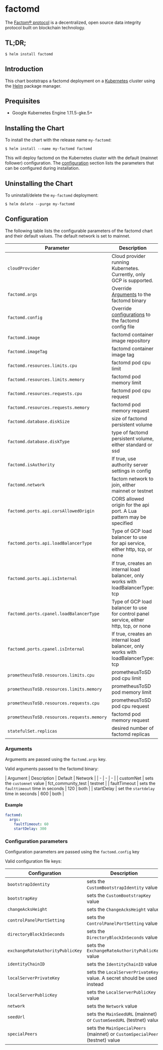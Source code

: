 # factomd

The [Factom® protocol](https://www.factomprotocol.org/) is a decentralized, open source data integrity protocol built on blockchain technology.

## TL;DR;

```console
$ helm install factomd
```

## Introduction

This chart bootstraps a factomd deployment on a [Kubernetes](https://kubernetes.io) cluster using the [Helm](https://helm.sh) package manager.

## Prequisites

- Google Kubernetes Engine 1.11.5-gke.5+

## Installing the Chart

To install the chart with the release name `my-factomd`:

```console
$ helm install --name my-factomd factomd
```

This will deploy factomd on the Kubernetes cluster with the default (mainnet follower) configuration. The [configuration](#configuration) section lists the parameters that can be configured during installation.

## Uninstalling the Chart

To uninstall/delete the `my-factomd` deployment:

```console
$ helm delete --purge my-factomd
```

## Configuration

The following table lists the configurable parameters of the factomd chart and their default values. The default network is set to mainnet.

| Parameter | Description | Default                                                                                                                                                                                                                                                                                                                                                                                                                                  |
| - | - | - |
| `cloudProvider` | Cloud provider running Kubernetes. Currently, only GCP is supported.                                                         | `gcp`                                                                                                                                                                                                                                                                                                                                                                                                                                    |
| `factomd.args`                               | Override [Arguments](#arguments) to the factomd binary                                                                       | `{}`                                                                                                                                                                                                                                                                                                                                                                                                                                     |
| `factomd.config`                             | Override [configurations](#configurations) to the factomd config file                                                        | `{}`                                                                                                                                                                                                                                                                                                                                                                                                                                     |
| `factomd.image`                              | factomd container image repository                                                                                           | `bedrocksolutions/factomd`                                                                                                                                                                                                                                                                                                                                                                                                               |
| `factomd.imageTag`                           | factomd container image tag                                                                                                  | `0.1.0`                                                                                                                                                                                                                                                                                                                                                                                                                                 |
| `factomd.resources.limits.cpu`               | factomd pod cpu limit                                                                                                        | `1000m`                                                                                                                                                                                                                                                                                                                                                                                                                                  |
| `factomd.resources.limits.memory`            | factomd pod memory limit                                                                                                     | `4Gi`                                                                                                                                                                                                                                                                                                                                                                                                                                    |
| `factomd.resources.requests.cpu`             | factomd pod cpu request                                                                                                      | `500m`                                                                                                                                                                                                                                                                                                                                                                                                                                   |
| `factomd.resources.requests.memory`          | factomd pod memory request                                                                                                   | `2Gi`                                                                                                                                                                                                                                                                                                                                                                                                                                    |
| `factomd.database.diskSize`                  | size of factomd persistent volume                                                                                            | `20Gi`                                                                                                                                                                                                                                                                                                                                                                                                                                   |
| `factomd.database.diskType`                  | type of factomd persistent volume, either standard or ssd                                                                    | `ssd`                                                                                                                                                                                                                                                                                                                                                                                                                                    |
| `factomd.isAuthority`                        | If true, use authority server settings in config                                                                             | `false`                                                                                                                                                                                                                                                                                                                                                                                                                                  |
| `factomd.network`                            | factom network to join, either mainnet or testnet                                                                            | `mainnet`                                                                                                                                                                                                                                                                                                                                                                                                                                |
| `factomd.ports.api.corsAllowedOrigin`        | CORS allowed origin for the api port. A Lua pattern may be specified                                                         | `none`                                                                                                                                                                                                                                                                                                                                                                                                                                   |
| `factomd.ports.api.loadBalancerType`         | Type of GCP load balancer to use for api service, either http, tcp, or none                                                  | `none`                                                                                                                                                                                                                                                                                                                                                                                                                                   |
| `factomd.ports.api.isInternal`               | If true, creates an internal load balancer, only works with loadBalancerType: tcp                                            | `false`                                                                                                                                                                                                                                                                                                                                                                                                                                  |
| `factomd.ports.cpanel.loadBalancerType`      | Type of GCP load balancer to use for control panel service, either http, tcp, or none                                        | `none`                                                                                                                                                                                                                                                                                                                                                                                                                                   |
| `factomd.ports.cpanel.isInternal`            | If true, creates an internal load balancer, only works with loadBalancerType: tcp                                            | `false`                                                                                                                                                                                                                                                                                                                                                                                                                                  |
| `prometheusToSD.resources.limits.cpu`        | prometheusToSD pod cpu limit                                                                                                 | `1000m`                                                                                                                                                                                                                                                                                                                                                                                                                                  |
| `prometheusToSD.resources.limits.memory`     | prometheusToSD pod memory limit                                                                                              | `4Gi`                                                                                                                                                                                                                                                                                                                                                                                                                                    |
| `prometheusToSD.resources.requests.cpu`      | prometheusToSD pod cpu request                                                                                               | `500m`                                                                                                                                                                                                                                                                                                                                                                                                                                   |
| `prometheusToSD.resources.requests.memory`   | factomd pod memory request                                                                                                   | `2Gi`                                                                                                                                                                                                                                                                                                                                                                                                                                    |
| `statefulSet.replicas`                       | desired number of factomd replicas                                                                                           | `1`                                                                                                                                                                                                                                                                                                                                                                                                                                      |

### Arguments

Arguments are passed using the `factomd.args` key.

Valid arguments passed to the factomd binary:

| Argument | Description | Default | Network |
| - | - | - |
| customNet    | sets the `customnet` value | fct_community_test | testnet |
| faultTimeout | sets the `faulttimeout` time in seconds | 120 | both  |
| startDelay   | set the `startdelay` time in seconds | 600 | both  |

#### Example

```yaml
factomd:
  args:
    faultTimeout: 60
    startDelay: 300

```

### Configuration parameters

Configuration parameters are passed using the `factomd.config` key

Valid configuration file keys:

| Configuration | Description | Default | Network |
| - | - | - | - |
| `bootstrapIdentity` | sets the `CustomBootstrapIdentity` value | 8888882f5002ff95fce15d20ecb7e18ae6cc4d5849b372985d856b56e492ae0f | `testnet` |
| `bootstrapKey` | sets the `CustomBootstrapKey` value | 58cfccaa48a101742845df3cecde6a9f38037030842d34d0eaa76867904705ae | `testnet` |
| `changeAcksHeight` | sets the `ChangeAcksHeight` value | 0 | `both` |
| `controlPanelPortSetting` | sets the `ControlPanelPortSetting` value | readonly | `both` |
| `directoryBlockInSeconds` | sets the `DirectoryBlockInSeconds` value | mainnet: none; testnet: 600 | `both` |
| `exchangeRateAuthorityPublicKey` | sets the `ExchangeRateAuthorityPublicKey` value | mainnet: none; testnet: 58cfccaa48a101742845df3cecde6a9f38037030842d34d0eaa76867904705ae | `both` |
| `identityChainID` | sets the `IdentityChainID` value | none | `both` |
| `localServerPrivateKey` | sets the `LocalServerPrivateKey` value. A secret should be used instead | ${LOCAL_SERVER_PRIVATE_KEY} | `both` |
| `localServerPublicKey` | sets the `LocalServerPublicKey` value | none | `both` |
| `network` | sets the `Network` value | mainnet: MAIN; testnet: CUSTOM | `both` |
| `seedUrl` | sets the `MainSeedURL` (mainnet) or `CustomSeedURL` (testnet) value | mainnet: none; testnet: https://raw.githubusercontent.com/FactomProject/communitytestnet/master/seeds/testnetseeds.txt | `both` |
| `specialPeers` | sets the `MainSpecialPeers` (mainnet) or `CustomSpecialPeers` (testnet) value | mainnet: "52.17.183.121:8108 52.17.153.126:8108 52.19.117.149:8108 52.18.72.212:8108" | `both`  |
